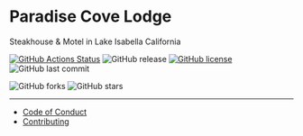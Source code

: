 # Paradise Cove Lodge
Steakhouse & Motel in Lake Isabella California

[![GitHub Actions Status](https://github.com/kernvalley/paradise-cove-lodge/workflows/Node%20CI/badge.svg)](https://github.com/kernvalley/paradise-cove-lodge/actions)
![GitHub release](https://img.shields.io/github/release/kernvalley/paradise-cove-lodge.svg)
[![GitHub license](https://img.shields.io/github/license/kernvalley/paradise-cove-lodge.svg)](https://github.com/kernvalley/paradise-cove-lodge/blob/master/LICENSE)
![GitHub last commit](https://img.shields.io/github/last-commit/kernvalley/paradise-cove-lodge.svg)

![GitHub forks](https://img.shields.io/github/forks/kernvalley/paradise-cove-lodge.svg?style=social)
![GitHub stars](https://img.shields.io/github/stars/kernvalley/paradise-cove-lodge.svg?style=social)
- - -

- [Code of Conduct](./.github/CODE_OF_CONDUCT.md)
- [Contributing](./.github/CONTRIBUTING.md)
<!-- - [Security Policy](./.github/SECURITY.md) -->
